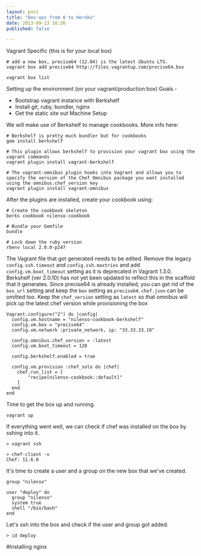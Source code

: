 ```yaml
---
layout: post
title: "Dev-ops from 0 to Heroku"
date: 2013-09-23 16:26
published: false

---
```


Vagrant Specific (this is for your local box)

```
# add a new box, precise64 (12.04) is the latest Ubuntu LTS.
vagrant box add precise64 http://files.vagrantup.com/precise64.box

vagrant box list

```

Setting up the environment (on your vagrant/production box)
Goals -

- Bootstrap vagrant instance with Berkshelf
-  Install git, ruby, bundler, nginx
-  Get the static site out
Machine Setup

We will make use of Berkshelf to manage cookbooks. More info here:

```
# Berkshelf is pretty much bundler but for cookbooks
gem install berkshelf

# This plugin allows berkshelf to provision your vagrant box using the vagrant commands
vagrant plugin install vagrant-berkshelf

# The vagrant-omnibus plugin hooks into Vagrant and allows you to specify the version of the Chef Omnibus package you want installed using the omnibus.chef_version key
vagrant plugin install vagrant-omnibus
```

After the plugins are installed, create your cookbook using:

```
# Create the cookbook skeleton
berks cookbook nilenso-cookbook

# Bundle your Gemfile
bundle

# Lock down the ruby version
rbenv local 2.0.0-p247
```

The Vagrant file that got generated needs to be edited. Remove the legacy `config.ssh.timeout` and `config.ssh.maxtries` and add `config.vm.boot_timeout` setting as it is deprecated in Vagrant 1.3.0. Berkshelf (ver 2.0.10) has not yet been updated to reflect this in the scaffold that it generates. Since precise64 is already installed, you can get rid of the `box_url` setting and keep the `box` setting as `precise64`. `chef.json` can be omitted too. Keep the `chef_version` setting as `latest` so that omnibus will pick up the latest chef version while provisioning the box

```
Vagrant.configure("2") do |config|
  config.vm.hostname = "nilenso-cookbook-berkshelf"
  config.vm.box = "precise64"
  config.vm.network :private_network, ip: "33.33.33.10"

  config.omnibus.chef_version = :latest
  config.vm.boot_timeout = 120

  config.berkshelf.enabled = true

  config.vm.provision :chef_solo do |chef|
    chef.run_list = [
        "recipe[nilenso-cookbook::default]"
    ]
  end
end

```

Time to get the box up and running.

```
vagrant up
```

If everything went well, we can check if chef was installed on the box by sshing into it.

```
> vagrant ssh

> chef-client -v
Chef: 11.6.0
```

It's time to create a user and a group on the new box that we've created.

```
group "nilenso"

user "deploy" do
  group "nilenso"
  system true
  shell "/bin/bash"
end
```

Let's ssh into the box and check if the user and group got added.

```
> id deploy

```


#Installing nginx